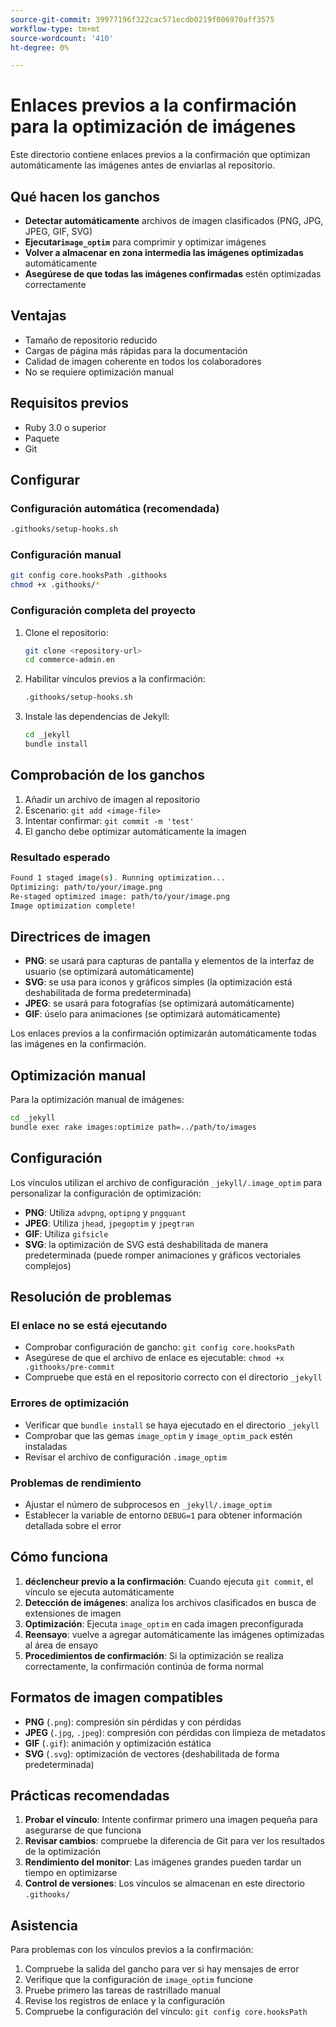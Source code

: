 ```yaml
---
source-git-commit: 39977196f322cac571ecdb0219f006970aff3575
workflow-type: tm+mt
source-wordcount: '410'
ht-degree: 0%

---
```

# Enlaces previos a la confirmación para la optimización de imágenes

Este directorio contiene enlaces previos a la confirmación que optimizan automáticamente las imágenes antes de enviarlas al repositorio.

## Qué hacen los ganchos

- **Detectar automáticamente** archivos de imagen clasificados (PNG, JPG, JPEG, GIF, SVG)
- **Ejecutar`image_optim`** para comprimir y optimizar imágenes
- **Volver a almacenar en zona intermedia las imágenes optimizadas** automáticamente
- **Asegúrese de que todas las imágenes confirmadas** estén optimizadas correctamente

## Ventajas

- Tamaño de repositorio reducido
- Cargas de página más rápidas para la documentación
- Calidad de imagen coherente en todos los colaboradores
- No se requiere optimización manual

## Requisitos previos

- Ruby 3.0 o superior
- Paquete
- Git

## Configurar

### Configuración automática (recomendada)

```bash
.githooks/setup-hooks.sh
```

### Configuración manual

```bash
git config core.hooksPath .githooks
chmod +x .githooks/*
```

### Configuración completa del proyecto

1. Clone el repositorio:

   ```bash
   git clone <repository-url>
   cd commerce-admin.en
   ```

2. Habilitar vínculos previos a la confirmación:

   ```bash
   .githooks/setup-hooks.sh
   ```

3. Instale las dependencias de Jekyll:

   ```bash
   cd _jekyll
   bundle install
   ```

## Comprobación de los ganchos

1. Añadir un archivo de imagen al repositorio
2. Escenario: `git add <image-file>`
3. Intentar confirmar: `git commit -m 'test'`
4. El gancho debe optimizar automáticamente la imagen

### Resultado esperado

```bash
Found 1 staged image(s). Running optimization...
Optimizing: path/to/your/image.png
Re-staged optimized image: path/to/your/image.png
Image optimization complete!
```

## Directrices de imagen

- **PNG**: se usará para capturas de pantalla y elementos de la interfaz de usuario (se optimizará automáticamente)
- **SVG**: se usa para iconos y gráficos simples (la optimización está deshabilitada de forma predeterminada)
- **JPEG**: se usará para fotografías (se optimizará automáticamente)
- **GIF**: úselo para animaciones (se optimizará automáticamente)

Los enlaces previos a la confirmación optimizarán automáticamente todas las imágenes en la confirmación.

## Optimización manual

Para la optimización manual de imágenes:

```bash
cd _jekyll
bundle exec rake images:optimize path=../path/to/images
```

## Configuración

Los vínculos utilizan el archivo de configuración `_jekyll/.image_optim` para personalizar la configuración de optimización:

- **PNG**: Utiliza `advpng`, `optipng` y `pngquant`
- **JPEG**: Utiliza `jhead`, `jpegoptim` y `jpegtran`
- **GIF**: Utiliza `gifsicle`
- **SVG**: la optimización de SVG está deshabilitada de manera predeterminada (puede romper animaciones y gráficos vectoriales complejos)

## Resolución de problemas

### El enlace no se está ejecutando

- Comprobar configuración de gancho: `git config core.hooksPath`
- Asegúrese de que el archivo de enlace es ejecutable: `chmod +x .githooks/pre-commit`
- Compruebe que está en el repositorio correcto con el directorio `_jekyll`

### Errores de optimización

- Verificar que `bundle install` se haya ejecutado en el directorio `_jekyll`
- Comprobar que las gemas `image_optim` y `image_optim_pack` estén instaladas
- Revisar el archivo de configuración `.image_optim`

### Problemas de rendimiento

- Ajustar el número de subprocesos en `_jekyll/.image_optim`
- Establecer la variable de entorno `DEBUG=1` para obtener información detallada sobre el error

## Cómo funciona

1. **déclencheur previo a la confirmación**: Cuando ejecuta `git commit`, el vínculo se ejecuta automáticamente
2. **Detección de imágenes**: analiza los archivos clasificados en busca de extensiones de imagen
3. **Optimización**: Ejecuta `image_optim` en cada imagen preconfigurada
4. **Reensayo**: vuelve a agregar automáticamente las imágenes optimizadas al área de ensayo
5. **Procedimientos de confirmación**: Si la optimización se realiza correctamente, la confirmación continúa de forma normal

## Formatos de imagen compatibles

- **PNG** (`.png`): compresión sin pérdidas y con pérdidas
- **JPEG** (`.jpg`, `.jpeg`): compresión con pérdidas con limpieza de metadatos
- **GIF** (`.gif`): animación y optimización estática
- **SVG** (`.svg`): optimización de vectores (deshabilitada de forma predeterminada)

## Prácticas recomendadas

1. **Probar el vínculo**: Intente confirmar primero una imagen pequeña para asegurarse de que funciona
2. **Revisar cambios**: compruebe la diferencia de Git para ver los resultados de la optimización
3. **Rendimiento del monitor**: Las imágenes grandes pueden tardar un tiempo en optimizarse
4. **Control de versiones**: Los vínculos se almacenan en este directorio `.githooks/`

## Asistencia

Para problemas con los vínculos previos a la confirmación:

1. Compruebe la salida del gancho para ver si hay mensajes de error
2. Verifique que la configuración de `image_optim` funcione
3. Pruebe primero las tareas de rastrillado manual
4. Revise los registros de enlace y la configuración
5. Compruebe la configuración del vínculo: `git config core.hooksPath`

